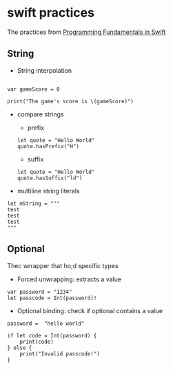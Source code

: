 # swift practices
The practices from [Programming Fundamentals in Swift](https://www.coursera.org/learn/programming-fundamentals-swift)

## String
* String interpolation
```

var gameScore = 0

print("The game's score is \(gameScore)")

```

* compare strings 
  * prefix
  ```
  let quote = "Hello World"
  quote.hasPrefix("H")
  ```

  * suffix
  ```
  let quote = "Hello World"
  quote.hasSuffix("ld")
  ```

* multiline string literals
```
let mString = """
test
test
test
"""
```

## Optional

Thec wrrapper that ho;d specific types
* Forced unwrapping: extracts a value
```
var password = "1234"
let passcode = Int(password)!
```

* Optional binding: check if optional contains a value
```
password =  "hello world"

if let code = Int(password) {
    print(code)
} else {
    print("Invalid passcode!")
}

```
